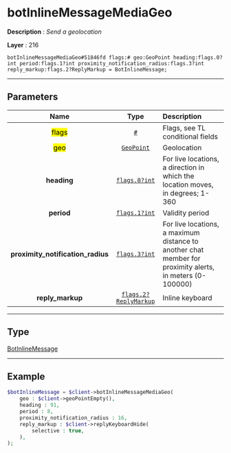 # botInlineMessageMediaGeo

**Description** : *Send a geolocation*

**Layer** : 216

```tl
botInlineMessageMediaGeo#51846fd flags:# geo:GeoPoint heading:flags.0?int period:flags.1?int proximity_notification_radius:flags.3?int reply_markup:flags.2?ReplyMarkup = BotInlineMessage;
```

---

## Parameters

| Name | Type | Description |
| :---: | :---: | :--- |
| <mark>flags</mark> | [`#`](type/#) | Flags, see TL conditional fields |
| <mark>geo</mark> | [`GeoPoint`](type/GeoPoint) | Geolocation |
| **heading** | [`flags.0?int`](type/int) | For live locations, a direction in which the location moves, in degrees; 1-360 |
| **period** | [`flags.1?int`](type/int) | Validity period |
| **proximity_notification_radius** | [`flags.3?int`](type/int) | For live locations, a maximum distance to another chat member for proximity alerts, in meters (0-100000) |
| **reply_markup** | [`flags.2?ReplyMarkup`](type/ReplyMarkup) | Inline keyboard |

---

## Type

[BotInlineMessage](type/BotInlineMessage)

---

## Example

```php
$botInlineMessage = $client->botInlineMessageMediaGeo(
	geo : $client->geoPointEmpty(),
	heading : 91,
	period : 8,
	proximity_notification_radius : 16,
	reply_markup : $client->replyKeyboardHide(
		selective : true,
	),
);
```